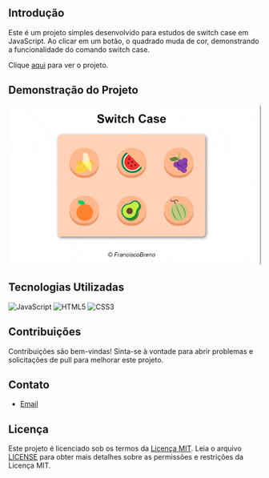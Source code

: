 ## Introdução

Este é um projeto simples desenvolvido para estudos de switch case em JavaScript. Ao clicar em um botão, o quadrado muda de cor, demonstrando a funcionalidade do comando switch case.

Clique [aqui](https://brenolira01.github.io/SwitchCase-JavaScript/) para ver o projeto.

## Demonstração do Projeto

![Imagem de Exemplo](./imagens/demonstração.gif)

## Tecnologias Utilizadas

![JavaScript](https://img.shields.io/badge/javascript-%23323330.svg?style=for-the-badge&logo=javascript&logoColor=%23F7DF1E) ![HTML5](https://img.shields.io/badge/html5-%23E34F26.svg?style=for-the-badge&logo=html5&logoColor=white) ![CSS3](https://img.shields.io/badge/css3-%231572B6.svg?style=for-the-badge&logo=css3&logoColor=white)

## Contribuições

Contribuições são bem-vindas! Sinta-se à vontade para abrir problemas e solicitações de pull para melhorar este projeto.

## Contato

- [Email](mailto:franciscobrenolira@gmail.com)

## Licença

Este projeto é licenciado sob os termos da [Licença MIT](/LICENSE.txt).
Leia o arquivo [LICENSE](/LICENSE.txt) para obter mais detalhes sobre as permissões e restrições da Licença MIT.
